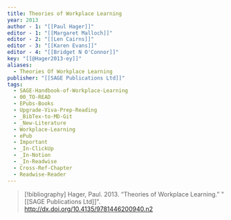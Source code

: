 ```yaml
---
title: Theories of Workplace Learning
year: 2013
author - 1: "[[Paul Hager]]"
editor - 1: "[[Margaret Malloch]]"
editor - 2: "[[Len Cairns]]"
editor - 3: "[[Karen Evans]]"
editor - 4: "[[Bridget N O'Connor]]"
key: "[[@Hager2013-ey]]"
aliases:
  - Theories Of Workplace Learning
publisher: "[[SAGE Publications Ltd]]"
tags:
  - SAGE-Handbook-of-Workplace-Learning
  - 00_TO-READ
  - EPubs-Books
  - Upgrade-Viva-Prep-Reading
  - _BibTex-to-MD-Git
  - _New-Literature
  - Workplace-Learning
  - ePub
  - Important
  - _In-ClickUp
  - _In-Notion
  - _In-Readwise
  - Cross-Ref-Chapter
  - Readwise-Reader
---
```


> [!bibliography]
> Hager, Paul. 2013. “Theories of Workplace Learning.” "[[SAGE Publications Ltd]]". http://dx.doi.org/10.4135/9781446200940.n2